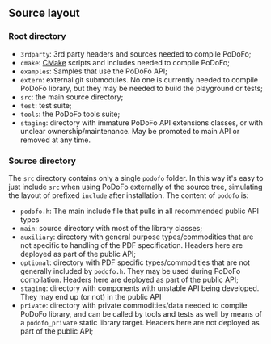 ## Source layout

### Root directory

- `3rdparty`: 3rd party headers and sources needed to compile PoDoFo;
- `cmake`: [CMake](https://cmake.org/) scripts and includes needed to compile PoDoFo;
- `examples`: Samples that use the PoDoFo API;
- `extern`: external git submodules. No one is currently needed to
  compile PoDoFo library, but they may be needed to build the playground or tests;
- `src`: the main source directory;
- `test`: test suite;
- `tools`: the PoDoFo tools suite;
- `staging`: directory with immature PoDoFo API extensions classes,
  or with unclear ownership/maintenance. May be promoted to
  main API or removed at any time.

### Source directory
The `src` directory contains only a single `podofo` folder.
In this way it's easy to just include `src` when using PoDoFo
externally of the source tree, simulating the layout of prefixed
`include` after installation. The content of `podofo` is:

- `podofo.h`: The main include file that pulls in all recommended
  public API types
- `main`: source directory with most of the library classes;
- `auxiliary`: directory with general purpose types/commodities
  that are not specific to handling of the PDF specification.
  Headers here are deployed as part of the public API;
- `optional`: directory with PDF specific types/commodities
  that are not generally included by `podofo.h`. They may
  be used during PoDoFo compilation. Headers here are deployed
  as part of the public API;
- `staging`: directory with components with unstable API being
  developed. They may end up (or not) in the public API
- `private`: directory with private commodities/data needed to
  compile PoDoFo library, and can be called by tools and tests
  as well by means of a `podofo_private` static library target.
  Headers here are not deployed as part of the public API;

